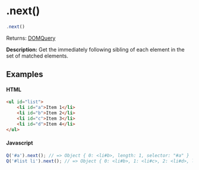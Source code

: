 # .next()

```js
.next()
```

Returns: [DOMQuery](../README.md#domquery-q)

**Description:** Get the immediately following sibling of each element in the set of matched elements.

## Examples

#### HTML
```html
<ul id="list">
    <li id="a">Item 1</li>
    <li id="b">Item 2</li>
    <li id="c">Item 3</li>
    <li id="d">Item 4</li>
</ul>
```

#### Javascript
```js
Q('#a').next(); // => Object { 0: <li#b>, length: 1, selector: "#a" }
Q('#list li').next(); // => Object { 0: <li#b>, 1: <li#c>, 2: <li#d>, length: 3, selector: "#list li" }
```
